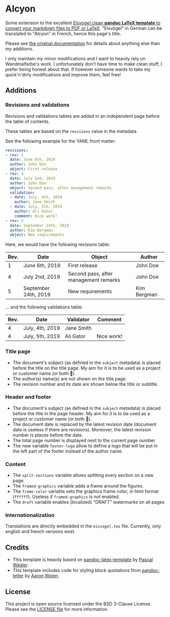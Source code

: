 # Alcyon

Some extension to the excellent [*Eisvogel* clean **pandoc LaTeX template** to convert your markdown files to PDF or LaTeX](https://github.com/Wandmalfarbe/pandoc-latex-template). "Eisvögel" in German can be translated to "Alcyon" in French, hence this page's title.

Please see [the original documentation](https://github.com/Wandmalfarbe/pandoc-latex-template) for details about anything else than my additions.

I only maintain my minor modifications and I want to heavily rely on Wandmalfarbe's work. I unfortunately don't have time to make clean stuff, I prefer being honest about that. If however someone wants to take my quick'n'dirty modifications and improve them, feel free!

## Additions

### Revisions and validations

Revisions and validations tables are added in an independent page before the table of contents.

These tables are based on the `revisions` value in the metadata.

See the following example for the YAML front matter:

```yaml
revisions:
- rev: 1
  date: June 6th, 2019
  author: John Doe
  object: First release
- rev: 4
  date: July 2nd, 2019
  author: John Doe
  object: Second pass, after management remarks
  validation:
  - date: July, 4th, 2019
    author: Jane Smith
  - date: July, 5th, 2019
    author: Ali Gator
    comment: Nice work!
- rev: 5
  date: September 24th, 2019
  author: Kim Bergman
  object: New requirements
```

Here, we would have the following revisions table:

Rev. | Date | Object | Author
-|-|-|-
1 | June 6th, 2019 | First release | John Doe
4 | July 2nd, 2019 | Second pass, after management remarks | John Doe
5 | September 24th, 2019 | New requirements | Kim Bergman

... and the following validations table:

Rev. | Date | Validator | Comment
-|-|-|-
4 | July, 4th, 2019 | Jane Smith |
4 | July, 5th, 2019 | Ali Gator | Nice work!

### Title page

* The document's subject (as defined in the `subject` metadata) is placed before the title on the title page. My aim for it is to be used as a project or customer name (or both :slightly_smiling_face:).
* The author(s) name(s) are not shown on the title page.
* The revision number and its date are shown below the title or subtitle.

### Header and footer

* The document's subject (as defined in the `subject` metadata) is placed before the title in the page header. My aim for it is to be used as a project or customer name (or both :slightly_smiling_face:).
* The document date is replaced by the latest revision date (document date is useless if there are revisions). Moreover, the latest revision number is places before the date.
* The total page number is displayed next to the current page number
* The new variable `footer-logo` allow to define a logo that will be put in the left part of the footer instead of the author name.

### Content

* The `split-sections` variable allows splitting every section on a new page.
* The `framed-graphics` variable adds a frame around the figures.
* The `frame-color` variable sets the graphics frame color, in html format (`ffffff`). Useless if `framed-graphics` is not enabled.
* The `draft` variable enables (localized) "DRAFT" watermarks on all pages

### Internationalization

Translations are directly embedded in the `eisvogel.tex` file. Currently, only english and french versions exist.

## Credits

* This template is heavily based on [pandoc-latex-template](https://github.com/Wandmalfarbe/pandoc-latex-template) by [Pascal Wagler](https://github.com/Wandmalfarbe).
* This template includes code for styling block quotations from [pandoc-letter](https://github.com/aaronwolen/pandoc-letter) by [Aaron Wolen](https://github.com/aaronwolen).

## License

This project is open source licensed under the BSD 3-Clause License. Please see the [LICENSE file](LICENSE) for more information.
